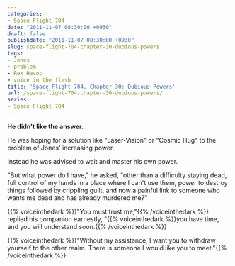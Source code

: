 ```yaml
---
categories:
- Space Flight 704
date: "2011-11-07 08:30:00 +0930"
draft: false
publishdate: "2011-11-07 08:30:00 +0930"
slug: space-flight-704-chapter-30-dubious-powers
tags:
- Jones
- problem
- Rex Havoc
- voice in the flesh
title: 'Space Flight 704, Chapter 30: Dubious Powers'
url: /space-flight-704-chapter-30-dubious-powers/
series:
- Space Flight 704
---
```

**He didn't like the answer.**

He was hoping for a solution like "Laser-Vision" or "Cosmic Hug" to the problem of Jones' increasing power.

Instead he was advised to wait and master his own power.

"But what power do I have," he asked, "other than a difficulty staying dead, full control of my hands in a place where I can't use them, power to destroy things followed by crippling guilt, and now a painful link to someone who wants me dead and has already murdered me?"

{{% voiceinthedark %}}"You must trust me,"{{% /voiceinthedark %}} replied his companion earnestly, "{{% voiceinthedark %}}you have time, and you will understand soon.{{% /voiceinthedark %}}

{{% voiceinthedark %}}"Without my assistance, I want you to withdraw yourself to the other realm. There is someone I would like you to meet."{{% /voiceinthedark %}}
